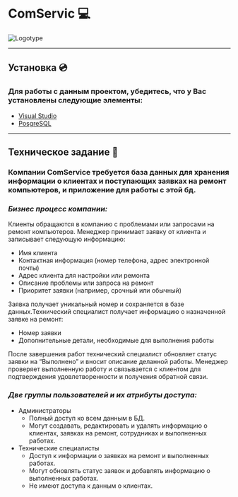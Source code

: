 # ComServic :computer:

![Logotype](https://github.com/ShkvarunDM/Console_Application/assets/103378631/d6fc2734-b042-4ece-bb27-5c637b8b3f03)

---
## Установка :cd:
### Для работы с данным проектом, убедитесь, что у Вас установлены следующие элементы:
* [Visual Studio](https://visualstudio.microsoft.com/ru/vs/community/)
* [PosgreSQL](https://www.postgresql.org/)

---
## Техническое задание :memo:
### Компании СomService требуется база данных для хранения информации о клиентах и поступающих заявках на ремонт компьютеров, и приложение для работы с этой бд.
### ___Бизнес процесс компании:___
Клиенты обращаются в компанию с проблемами или запросами на ремонт компьютеров.
Менеджер принимает заявку от клиента и записывает следующую информацию:
  * Имя клиента
  * Контактная информация (номер телефона, адрес электронной почты)
  * Адрес клиента для настройки или ремонта
  * Описание проблемы или запроса на ремонт
  * Приоритет заявки (например, срочный или обычный)

Заявка получает уникальный номер и сохраняется в базе данных.Технический специалист получает информацию о назначенной заявке на ремонт:
- Номер заявки 
- Дополнительные детали, необходимые для выполнения работы
  
После завершения работ технический специалист обновляет статус заявки на “Выполнено” и вносит описание деланной работы.
Менеджер проверяет выполненную работу и связывается с клиентом для подтверждения удовлетворенности и получения обратной связи.
### ___Две группы пользователей и их атрибуты доступа:___
* Администраторы
	- Полный доступ ко всем данным в БД.
	- Могут создавать, редактировать и удалять информацию о клиентах, заявках на ремонт, сотрудниках и выполненных работах.
* Технические специалисты
	- Доступ к информации о заявках на ремонт и выполненных работах.
	- Могут обновлять статус заявок и добавлять информацию о выполненных работах.
	- Не имеют доступа к данным о клиентах.




